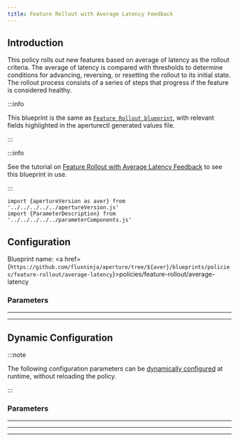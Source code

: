 ```yaml
---
title: Feature Rollout with Average Latency Feedback
---
```


## Introduction

This policy rolls out new features based on average of latency as the rollout
criteria. The average of latency is compared with thresholds to determine
conditions for advancing, reversing, or resetting the rollout to its initial
state. The rollout process consists of a series of steps that progress if the
feature is considered healthy.

:::info

This blueprint is the same as [`Feature Rollout blueprint`](base.md), with
relevant fields highlighted in the aperturectl generated values file.

:::

:::info

See the tutorial on
[Feature Rollout with Average Latency Feedback](/applying-policies/feature-rollout/with-average-latency-feedback.md)
to see this blueprint in use.

:::

<!-- Configuration Marker -->

```mdx-code-block
import {apertureVersion as aver} from '../../../../../apertureVersion.js'
import {ParameterDescription} from '../../../../../parameterComponents.js'
```

## Configuration

<!-- vale off -->

Blueprint name: <a
href={`https://github.com/fluxninja/aperture/tree/${aver}/blueprints/policies/feature-rollout/average-latency`}>policies/feature-rollout/average-latency</a>

<!-- vale on -->

### Parameters

<!-- vale off -->

<a id="policy"></a>

<ParameterDescription
    name='policy'
    description='Configuration for the Feature Rollout policy.'
    type='Object (policies/feature-rollout/base:schema:rollout_policy)'
    reference='../../../bundled-blueprints/policies/feature-rollout/base#rollout-policy'
    value='{"components": [], "drivers": {"average_latency_drivers": [{"criteria": {"backward": {"threshold": "__REQUIRED_FIELD__"}, "forward": {"threshold": "__REQUIRED_FIELD__"}, "reset": {"threshold": "__REQUIRED_FIELD__"}}, "selectors": [{"control_point": "__REQUIRED_FIELD__", "service": "__REQUIRED_FIELD__"}]}]}, "evaluation_interval": "1s", "load_ramp": {"regulator": {"label_key": "", "selectors": [{"control_point": "__REQUIRED_FIELD__", "service": "__REQUIRED_FIELD__"}]}, "steps": [{"duration": "__REQUIRED_FIELD__", "target_accept_percentage": "__REQUIRED_FIELD__"}]}, "policy_name": "__REQUIRED_FIELD__", "resources": {"flow_control": {"classifiers": []}}, "rollout": false}'
/>

<!-- vale on -->

---

<!-- vale off -->

<a id="dashboard"></a>

<ParameterDescription
    name='dashboard'
    description='Configuration for the Grafana dashboard accompanying this policy.'
    type='Object (policies/feature-rollout/base:param:dashboard)'
    reference='../../../bundled-blueprints/policies/feature-rollout/base#dashboard'
    value='{"datasource": {"filter_regex": "", "name": "$datasource"}, "refresh_interval": "5s", "time_from": "now-15m", "time_to": "now"}'
/>

<!-- vale on -->

---

## Dynamic Configuration

:::note

The following configuration parameters can be
[dynamically configured](/reference/aperturectl/apply/dynamic-config/dynamic-config.md)
at runtime, without reloading the policy.

:::

### Parameters

<!-- vale off -->

<a id="pass-through-label-values"></a>

<ParameterDescription
    name='pass_through_label_values'
    description='Specify certain label values to be always accepted by the _Regulator_ regardless of accept percentage. This configuration can be updated at the runtime without shutting down the policy.'
    type='Array of string'
    reference=''
    value='["__REQUIRED_FIELD__"]'
/>

<!-- vale on -->

---

<!-- vale off -->

<a id="rollout"></a>

<ParameterDescription
    name='rollout'
    description='Start feature rollout. This setting can be updated at runtime without shutting down the policy. The feature rollout gets paused if this flag is set to false in the middle of a feature rollout.'
    type='Boolean'
    reference=''
    value='false'
/>

<!-- vale on -->

---

<!-- vale off -->

<a id="reset"></a>

<ParameterDescription
    name='reset'
    description='Reset feature rollout to the first step. This setting can be updated at the runtime without shutting down the policy.'
    type='Boolean'
    reference=''
    value='false'
/>

<!-- vale on -->

---
